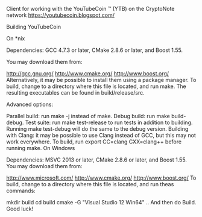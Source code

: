 
Client for working with the YouTubeCoin ™ (YTB) on the CryptoNote network https://youtubecoin.blogspot.com/

Building YouTubeCoin

On *nix

Dependencies: GCC 4.7.3 or later, CMake 2.8.6 or later, and Boost 1.55.

You may download them from:

http://gcc.gnu.org/
http://www.cmake.org/
http://www.boost.org/
Alternatively, it may be possible to install them using a package manager.
To build, change to a directory where this file is located, and run make. The resulting executables can be found in build/release/src.

Advanced options:

Parallel build: run make -j<number of threads> instead of make.
Debug build: run make build-debug.
Test suite: run make test-release to run tests in addition to building. Running make test-debug will do the same to the debug version.
Building with Clang: it may be possible to use Clang instead of GCC, but this may not work everywhere. To build, run export CC=clang CXX=clang++ before running make.
On Windows

Dependencies: MSVC 2013 or later, CMake 2.8.6 or later, and Boost 1.55. You may download them from:

http://www.microsoft.com/
http://www.cmake.org/
http://www.boost.org/
To build, change to a directory where this file is located, and run theas commands:

mkdir build
cd build
cmake -G "Visual Studio 12 Win64" ..
And then do Build. Good luck!
